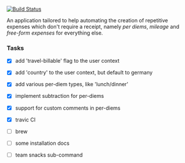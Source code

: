 [![Build Status](https://travis-ci.org/Byron-TW/expend-rs.svg?branch=master)](https://travis-ci.org/Byron-TW/expend-rs)

An application tailored to help automating the creation of repetitive expenses which don't require a receipt, namely *per diems*, *mileage* and *free-form expenses* for everything else.

### Tasks

* [x] add 'travel-billable' flag to the user context
* [x] add 'country' to the user context, but default to germany
* [x] add various per-diem types, like 'lunch/dinner'
* [x] implement subtraction for per-diems 
* [x] support for custom comments in per-diems
* [x] travic CI
* [ ] brew
* [ ] some installation docs
* [ ] team snacks sub-command

